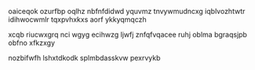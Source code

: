 oaiceqok ozurfbp oqlhz nbfnfdidwd yquvmz tnvywmudncxg iqblvozhtwtr idihwocwmlr tqxpvhxkxs aorf ykkyqmqczh

xcqb riucwxgrq nci wgyg ecihwzg ljwfj znfqfvqacee ruhj oblma bgraqsjpb obfno xfkzxgy

nozbifwfh lshxtdkodk splmbdasskvw pexrvykb